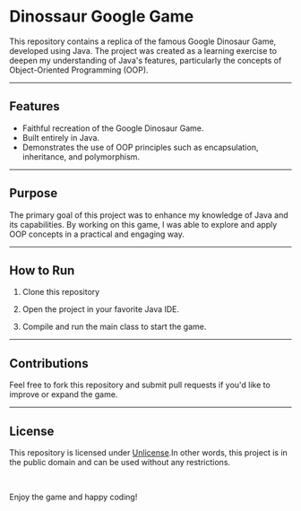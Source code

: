 # Dinossaur Google Game

This repository contains a replica of the famous Google Dinosaur Game, developed using Java. The project was created as a learning exercise to deepen my understanding of Java's features, particularly the concepts of Object-Oriented Programming (OOP).

****

## Features

- Faithful recreation of the Google Dinosaur Game.
- Built entirely in Java.
- Demonstrates the use of OOP principles such as encapsulation, inheritance, and polymorphism.

****

## Purpose

The primary goal of this project was to enhance my knowledge of Java and its capabilities. By working on this game, I was able to explore and apply OOP concepts in a practical and engaging way.

****

## How to Run

1. Clone this repository

2. Open the project in your favorite Java IDE.

3. Compile and run the main class to start the game.

****

## Contributions

Feel free to fork this repository and submit pull requests if you'd like to improve or expand the game.

****

## License

This repository is licensed under [Unlicense](https://github.com/lucas-gomes-santana/Dinossaur-Google-Game/blob/main/LICENSE).In other words, this project is in the public domain and can be used without any restrictions.

<br>

Enjoy the game and happy coding!